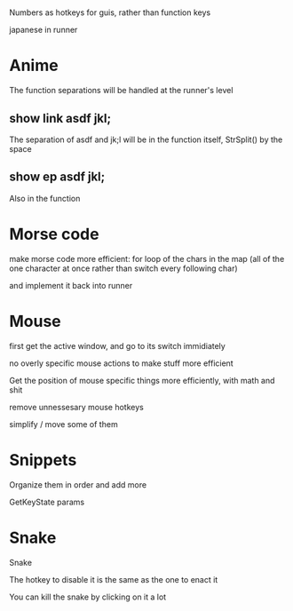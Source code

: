 ﻿# 

Numbers as hotkeys for guis, rather than function keys

japanese in runner

# Anime

The function separations will be handled at the runner's level

## show link asdf jkl;

The separation of asdf and jk;l will be in the function itself, StrSplit() by the space

## show ep asdf jkl;

Also in the function

# Morse code

make morse code more efficient: for loop of the chars in the map (all of the one character at once rather than switch every following char) 

and implement it back into runner

# Mouse

first get the active window, and go to its switch immidiately

no overly specific mouse actions to make stuff more efficient

Get the position of mouse specific things more efficiently, with math and shit

remove unnessesary mouse hotkeys

simplify / move some of them

# Snippets 

Organize them in order and add more 

GetKeyState params

# Snake
Snake

The hotkey to disable it is the same as the one to enact it

You can kill the snake by clicking on it a lot

